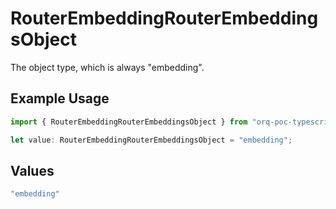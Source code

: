 # RouterEmbeddingRouterEmbeddingsObject

The object type, which is always "embedding".

## Example Usage

```typescript
import { RouterEmbeddingRouterEmbeddingsObject } from "orq-poc-typescript2/models/operations";

let value: RouterEmbeddingRouterEmbeddingsObject = "embedding";
```

## Values

```typescript
"embedding"
```